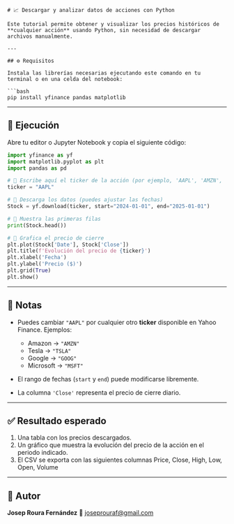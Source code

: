 ````
# 📈 Descargar y analizar datos de acciones con Python

Este tutorial permite obtener y visualizar los precios históricos de **cualquier acción** usando Python, sin necesidad de descargar archivos manualmente.

---

## ⚙️ Requisitos

Instala las librerías necesarias ejecutando este comando en tu terminal o en una celda del notebook:

```bash
pip install yfinance pandas matplotlib
````

---

## 🚀 Ejecución

Abre tu editor o Jupyter Notebook y copia el siguiente código:

```python
import yfinance as yf
import matplotlib.pyplot as plt
import pandas as pd

# 🔹 Escribe aquí el ticker de la acción (por ejemplo, 'AAPL', 'AMZN', 'TSLA', 'MSFT')
ticker = "AAPL"

# 🔹 Descarga los datos (puedes ajustar las fechas)
Stock = yf.download(ticker, start="2024-01-01", end="2025-01-01")

# 🔹 Muestra las primeras filas
print(Stock.head())

# 🔹 Grafica el precio de cierre
plt.plot(Stock['Date'], Stock['Close'])
plt.title(f'Evolución del precio de {ticker}')
plt.xlabel('Fecha')
plt.ylabel('Precio ($)')
plt.grid(True)
plt.show()
```

---

## 🧠 Notas

* Puedes cambiar `"AAPL"` por cualquier otro **ticker** disponible en Yahoo Finance.
  Ejemplos:

  * Amazon → `"AMZN"`
  * Tesla → `"TSLA"`
  * Google → `"GOOG"`
  * Microsoft → `"MSFT"`
* El rango de fechas (`start` y `end`) puede modificarse libremente.
* La columna `'Close'` representa el precio de cierre diario.

---

## ✅ Resultado esperado

1. Una tabla con los precios descargados.
2. Un gráfico que muestra la evolución del precio de la acción en el periodo indicado.
3. El CSV se exporta con las siguientes columnas Price, Close, High, Low, Open, Volume


---

## 👤 Autor

**Josep Roura Fernández**
📧 [joseprouraf@gmail.com](mailto:joseprouraf@gmail.com)
